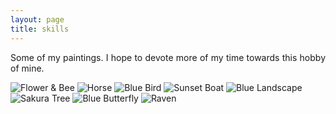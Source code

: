 ```yaml
---
layout: page
title: skills
---
```

<p style='text-align: justify;'>
Some of my paintings. I hope to devote more of my time towards this hobby of mine.

</p>
  
![Flower & Bee](assets/img/paintings/flowerandbee.jpeg)
![Horse](assets/img/paintings/horse.jpeg)
![Blue Bird](assets/img/paintings/bluebird.jpeg)
![Sunset Boat](assets/img/paintings/sunsetboat.jpeg)
![Blue Landscape](assets/img/paintings/bluelandscape.jpeg)
![Sakura Tree](assets/img/paintings/sakuratree.jpeg)
![Blue Butterfly](assets/img/paintings/bluebutterfly.jpeg)
![Raven](assets/img/paintings/raven.jpeg)

